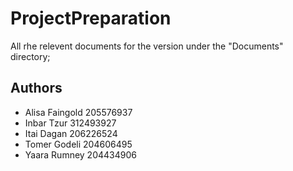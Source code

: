 # ProjectPreparation
All rhe relevent documents for the version under the "Documents" directory; 

## Authors 
* Alisa Faingold 205576937
* Inbar Tzur 312493927
* Itai Dagan 206226524
* Tomer Godeli 204606495
* Yaara Rumney 204434906
